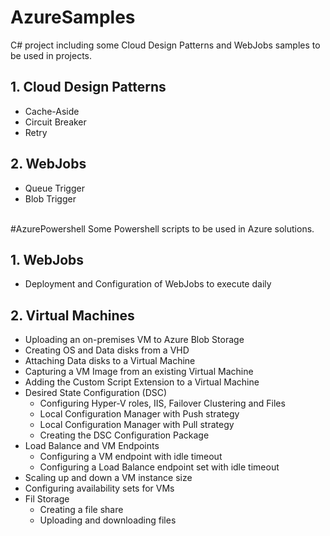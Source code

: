 # AzureSamples
C# project including some Cloud Design Patterns and WebJobs samples to be used in projects.

## 1. Cloud Design Patterns
<ul>
<li>Cache-Aside</li>
<li>Circuit Breaker</li>
<li>Retry</li>
</ul>

## 2. WebJobs
<ul>
<li>Queue Trigger</li>
<li>Blob Trigger</li>
</ul>

<br>
#AzurePowershell
Some Powershell scripts to be used in Azure solutions.

## 1. WebJobs
<ul>
<li>Deployment and Configuration of WebJobs to execute daily</li>
</ul>

## 2. Virtual Machines
<ul>
<li>Uploading an on-premises VM to Azure Blob Storage</li>
<li>Creating OS and Data disks from a VHD</li>
<li>Attaching Data disks to a Virtual Machine</li>
<li>Capturing a VM Image from an existing Virtual Machine</li>
<li>Adding the Custom Script Extension to a Virtual Machine</li>
<li>Desired State Configuration (DSC)
    <ul>
        <li>Configuring Hyper-V roles, IIS, Failover Clustering and Files</li>
        <li>Local Configuration Manager with Push strategy</li>
        <li>Local Configuration Manager with Pull strategy</li>
        <li>Creating the DSC Configuration Package</li>
    </ul>
</li>
<li>Load Balance and VM Endpoints
    <ul>
        <li>Configuring a VM endpoint with idle timeout</li>
        <li>Configuring a Load Balance endpoint set with idle timeout</li>
    </ul>
</li>
<li>Scaling up and down a VM instance size</li>
<li>Configuring availability sets for VMs</li>
<li>Fil Storage
    <ul>
        <li>Creating a file share</li>
        <li>Uploading and downloading files</li>
    </ul>
</li>
</ul>
